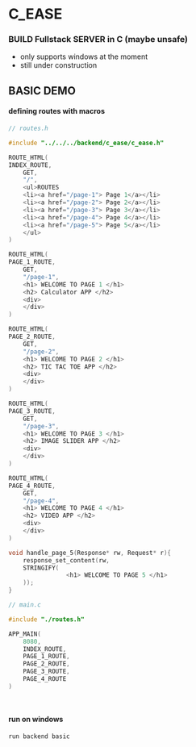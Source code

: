 # C_EASE 
### BUILD Fullstack SERVER in C (maybe unsafe)

- only supports windows at the moment
- still under construction


## BASIC DEMO

#### defining routes with macros

```c
// routes.h 

#include "../../../backend/c_ease/c_ease.h"

ROUTE_HTML(
INDEX_ROUTE,
	GET, 
	"/", 
	<ul>ROUTES
	<li><a href="/page-1"> Page 1</a></li>
	<li><a href="/page-2"> Page 2</a></li>
	<li><a href="/page-3"> Page 3</a></li>
	<li><a href="/page-4"> Page 4</a></li>
	<li><a href="/page-5"> Page 5</a></li>
	</ul>
)

ROUTE_HTML(
PAGE_1_ROUTE,
	GET, 
	"/page-1", 
	<h1> WELCOME TO PAGE 1 </h1>
	<h2> Calculator APP </h2>
	<div>
	</div>
)

ROUTE_HTML(
PAGE_2_ROUTE,
	GET, 
	"/page-2", 
	<h1> WELCOME TO PAGE 2 </h1>
	<h2> TIC TAC TOE APP </h2>
	<div>
	</div>
)

ROUTE_HTML(
PAGE_3_ROUTE,
	GET, 
	"/page-3", 
	<h1> WELCOME TO PAGE 3 </h1>
	<h2> IMAGE SLIDER APP </h2>
	<div>
	</div>
)

ROUTE_HTML(
PAGE_4_ROUTE,
	GET, 
	"/page-4", 
	<h1> WELCOME TO PAGE 4 </h1>
	<h2> VIDEO APP </h2>
	<div>
	</div>
)

void handle_page_5(Response* rw, Request* r){
    response_set_content(rw, 
	STRINGIFY(
				<h1> WELCOME TO PAGE 5 </h1>
	));
}

```

```c
// main.c

#include "./routes.h"

APP_MAIN(
	8080,
	INDEX_ROUTE,
	PAGE_1_ROUTE,
	PAGE_2_ROUTE,
	PAGE_3_ROUTE,
	PAGE_4_ROUTE
)

	
```

#### run on windows
```
run backend basic
```